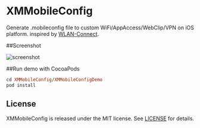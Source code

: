 # XMMobileConfig

Generate .mobileconfig file to custom WiFi/AppAccess/WebClip/VPN on iOS platform. inspired by [WLAN-Connect](https://github.com/Gehirnfussel/WLAN-Connect).

##Screenshot

![screenshot](https://cloud.githubusercontent.com/assets/8568955/8493775/4ca7d8bc-2191-11e5-8a94-0a804b5b98c0.gif)

##Run demo with CocoaPods 
```ruby
cd XMMobileConfig/XMMobileConfigDemo
pod install
```

## License

XMMobileConfig is released under the MIT license. See [LICENSE](/LICENSE) for details.
